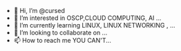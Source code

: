 - 👋 Hi, I’m @cursed
- 👀 I’m interested in OSCP,CLOUD COMPUTING, AI ...
- 🌱 I’m currently learning LINUX, LINUX NETWORKING , ...
- 💞️ I’m looking to collaborate on ...
- 📫 How to reach me YOU CAN'T...

<!---
12345321/12345321 is a ✨ special ✨ repository because its `README.md` (this file) appears on your GitHub profile.
You can click the Preview link to take a look at your changes.
--->
